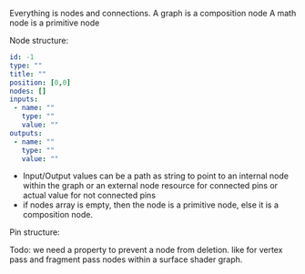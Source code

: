 Everything is nodes and connections.
A graph is a composition node
A math node is a primitive node

Node structure:
```yaml
id: -1
type: "" 
title: ""
position: [0,0]
nodes: []
inputs:
 - name: ""
   type: ""
   value: "" 
outputs: 
 - name: ""
   type: ""
   value: ""
```
- Input/Output values can be a path as string to point to an internal node within the graph or an external node resource for connected pins or actual value for not connected pins
- if nodes array is empty, then the node is a primitive node, else it is a composition node.

Pin structure:

Todo: we need a property to prevent a node from deletion. like for vertex pass and fragment pass nodes within a surface shader graph.